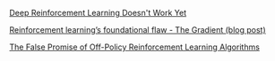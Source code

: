 [Deep Reinforcement Learning Doesn't Work Yet](https://www.alexirpan.com/2018/02/14/rl-hard.html)

[Reinforcement learning’s foundational flaw - The Gradient (blog post)](https://thegradient.pub/why-rl-is-flawed/)

[The False Promise of Off-Policy Reinforcement Learning Algorithms](https://towardsdatascience.com/the-false-promise-of-off-policy-reinforcement-learning-algorithms-c56db1b4c79a)
